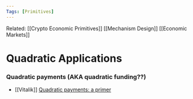 ```yaml
---
Tags: [Primitives]
---
```

Related: [[Crypto Economic Primitives]] [[Mechanism Design]] [[Economic Markets]]

# Quadratic Applications

### Quadratic payments (AKA quadratic funding??)
- [[Vitalik]] [Quadratic payments: a primer](https://vitalik.ca/general/2019/12/07/quadratic.html)

